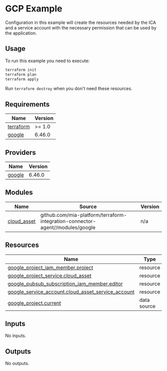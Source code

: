 # GCP Example

Configuration in this example will create the resources needed by the ICA and a service account with the necessary
permission that can be used by the application.

## Usage

To run this example you need to execute:

```bash
terraform init
terraform plan
terraform apply
```

Run `terraform destroy` when you don't need these resources.

<!-- BEGIN_TF_DOCS -->
## Requirements

| Name | Version |
|------|---------|
| <a name="requirement_terraform"></a> [terraform](#requirement\_terraform) | >= 1.0 |
| <a name="requirement_google"></a> [google](#requirement\_google) | 6.46.0 |

## Providers

| Name | Version |
|------|---------|
| <a name="provider_google"></a> [google](#provider\_google) | 6.46.0 |

## Modules

| Name | Source | Version |
|------|--------|---------|
| <a name="module_cloud_asset"></a> [cloud\_asset](#module\_cloud\_asset) | github.com/mia-platform/terraform-integration-connector-agent//modules/google | n/a |

## Resources

| Name | Type |
|------|------|
| [google_project_iam_member.project](https://registry.terraform.io/providers/hashicorp/google/6.46.0/docs/resources/project_iam_member) | resource |
| [google_project_service.cloud_asset](https://registry.terraform.io/providers/hashicorp/google/6.46.0/docs/resources/project_service) | resource |
| [google_pubsub_subscription_iam_member.editor](https://registry.terraform.io/providers/hashicorp/google/6.46.0/docs/resources/pubsub_subscription_iam_member) | resource |
| [google_service_account.cloud_asset_service_account](https://registry.terraform.io/providers/hashicorp/google/6.46.0/docs/resources/service_account) | resource |
| [google_project.current](https://registry.terraform.io/providers/hashicorp/google/6.46.0/docs/data-sources/project) | data source |

## Inputs

No inputs.

## Outputs

No outputs.
<!-- END_TF_DOCS -->
